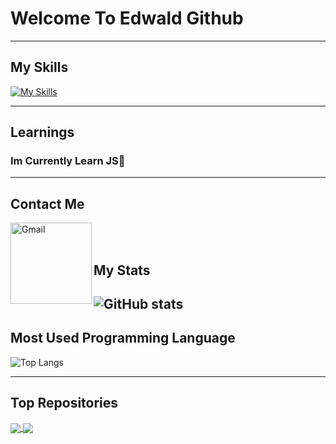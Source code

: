 

# Welcome To Edwald Github
                                                        
--------

## My Skills


[![My Skills](https://skills.thijs.gg/icons?i=js,css,html)](https://skills.thijs.gg) 

--------
## Learnings

### Im Currently Learn JS🎉

--------

## Contact Me


<a href="edwaldpk@gmail.com">
 <img align="left" alt="Gmail" width="130" hight="100" src="https://github.com/Xx-Ashutosh-xX/Xx-Ashutosh-xX/blob/master/assets/icons/gmail.png" />
</a>

<br>
<br>

## My Stats

![GitHub stats](https://github-readme-stats.vercel.app/api?username=edwaldkeeley&show_icons=true&theme=radical) 
--------

## Most Used Programming Language

![Top Langs](https://github-readme-stats.vercel.app/api/top-langs/?username=edwaldkeeley&layout=compact&theme=radical)

--------
## Top Repositories

<a href="https://github.com/edwaldkeeley/Samurai-game-FINISHED">
  <img align="center" src="https://github-readme-stats.vercel.app/api/pin/?username=edwaldkeeley&repo=Samurai-game-FINISHED&theme=radical" />
</a>

<a href="https://github.com/edwaldkeeley/bankist-app">
  <img align="center" src="https://github-readme-stats.vercel.app/api/pin/?username=edwaldkeeley&repo=bankist-app&theme=radical" />
</a>
